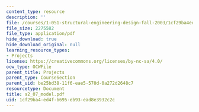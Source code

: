 ```yaml
---
content_type: resource
description: ''
file: /courses/1-051-structural-engineering-design-fall-2003/1cf29ba4ed4fb695eb93ead8e3932c2c_s2_07_model.pdf
file_size: 2275582
file_type: application/pdf
hide_download: true
hide_download_original: null
learning_resource_types:
- Projects
license: https://creativecommons.org/licenses/by-nc-sa/4.0/
ocw_type: OCWFile
parent_title: Projects
parent_type: CourseSection
parent_uid: be25bd38-11f6-eae5-570d-0a272d2648c7
resourcetype: Document
title: s2_07_model.pdf
uid: 1cf29ba4-ed4f-b695-eb93-ead8e3932c2c
---
```

